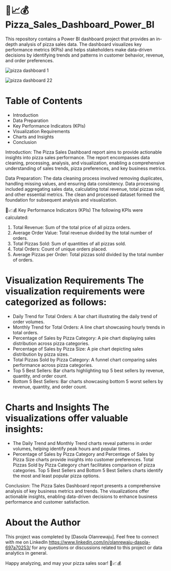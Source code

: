 # 🍕📈💰 Pizza_Sales_Dashboard_Power_BI
This repository contains a Power BI dashboard project that provides an in-depth analysis of pizza sales data. The dashboard visualizes key performance metrics (KPIs) and helps stakeholders make data-driven decisions by identifying trends and patterns in customer behavior, revenue, and order preferences.


![pizza dashboard 1](https://github.com/user-attachments/assets/26170c21-e716-4099-95e0-31396a750d50)


![pizza dashboard 22](https://github.com/user-attachments/assets/69baeeb5-bd7b-4c16-b92e-45ff13b3d860)



# Table of Contents

* Introduction
* Data Preparation
* Key Performance Indicators (KPIs)
* Visualization Requirements
*  Charts and Insights
*   Conclusion

Introduction:
The Pizza Sales Dashboard report aims to provide actionable insights into pizza sales performance. The report encompasses data cleaning, processing, analysis, and visualization, enabling a comprehensive understanding of sales trends, pizza preferences, and key business metrics.

Data Preparation:
The data cleaning process involved removing duplicates, handling missing values, and ensuring data consistency. Data processing included aggregating sales data, calculating total revenue, total pizzas sold, and other essential metrics. The clean and processed dataset formed the foundation for subsequent analysis and visualization.

🍕📈💰 Key Performance Indicators (KPIs) The following KPIs were calculated:

1. Total Revenue: Sum of the total price of all pizza orders. 
2. Average Order Value: Total revenue divided by the total number of orders.
3. Total Pizzas Sold: Sum of quantities of all pizzas sold.
4. Total Orders: Count of unique orders placed.
5. Average Pizzas per Order: Total pizzas sold divided by the total number of orders.

# Visualization Requirements The visualization requirements were categorized as follows:

* Daily Trend for Total Orders: A bar chart illustrating the daily trend of order volumes.
*  Monthly Trend for Total Orders: A line chart showcasing hourly trends in total orders.
*   Percentage of Sales by Pizza Category: A pie chart displaying sales distribution across pizza categories.
*   Percentage of Sales by Pizza Size: A pie chart depicting sales distribution by pizza sizes.
*   Total Pizzas Sold by Pizza Category: A funnel chart comparing sales performance across pizza categories.
*   Top 5 Best Sellers: Bar charts highlighting top 5 best sellers by revenue, quantity, and order count.
*    Bottom 5 Best Sellers: Bar charts showcasing bottom 5 worst sellers by revenue, quantity, and order count.

# Charts and Insights The visualizations offer valuable insights:
* The Daily Trend and Monthly Trend charts reveal patterns in order volumes, helping identify peak hours and popular times.
*  Percentage of Sales by Pizza Category and Percentage of Sales by Pizza Size charts provide insights into customer preferences. Total Pizzas Sold by Pizza Category chart facilitates comparison of pizza categories. Top 5 Best Sellers and Bottom 5 Best Sellers charts identify the most and least popular pizza options.

Conclusion:
The Pizza Sales Dashboard report presents a comprehensive analysis of key business metrics and trends. The visualizations offer actionable insights, enabling data-driven decisions to enhance business performance and customer satisfaction.

# About the Author
This project was completed by [Dasola Olanrewaju]. Feel free to connect with me on LinkedIn https://www.linkedin.com/in/olanrewaju-dasola-697a70253/ for any questions or discussions related to this project or data analytics in general.

Happy analyzing, and may your pizza sales soar! 🍕📈💰


